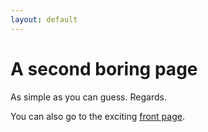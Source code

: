 ```yaml
---
layout: default
---
```


# A second boring page

As simple as you can guess. Regards.

You can also go to the exciting [front page](./index.html).
